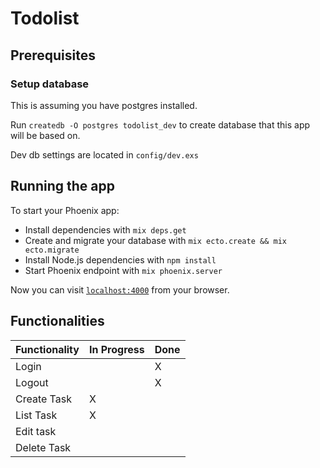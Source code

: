 # Todolist

## Prerequisites

### Setup database
This is assuming you have postgres installed.

Run `createdb -O postgres todolist_dev` to create database that this app will be based on. 

Dev db settings are located in `config/dev.exs`


## Running the app

To start your Phoenix app:

  * Install dependencies with `mix deps.get`
  * Create and migrate your database with `mix ecto.create && mix ecto.migrate`
  * Install Node.js dependencies with `npm install`
  * Start Phoenix endpoint with `mix phoenix.server`

Now you can visit [`localhost:4000`](http://localhost:4000) from your browser.


## Functionalities

| Functionality | In Progress | Done  | 
|---------------|-------------|-------|
| Login         |             |   X   |
| Logout        |             |   X   |
| Create Task   |      X      |       |
| List Task     |      X      |       |
| Edit task     |             |       |
| Delete Task   |             |       |